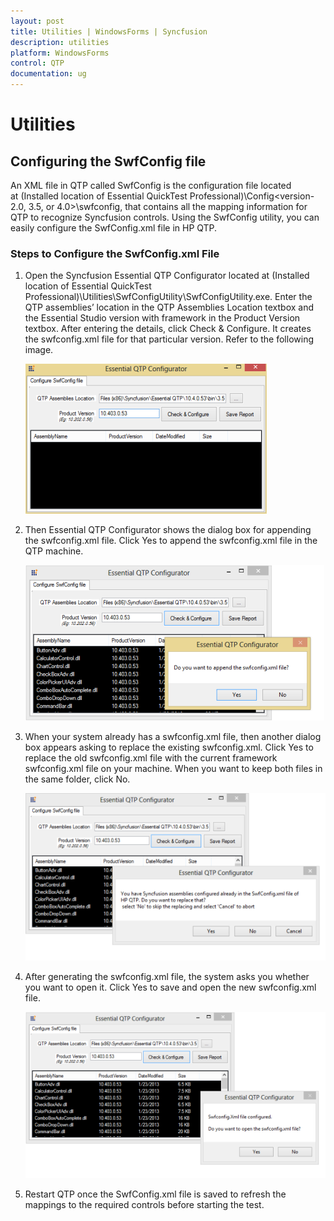 ```yaml
---
layout: post
title: Utilities | WindowsForms | Syncfusion
description: utilities
platform: WindowsForms
control: QTP
documentation: ug
---
```


# Utilities

## Configuring the SwfConfig file

An XML file in QTP called SwfConfig is the configuration file located at (Installed location of Essential QuickTest Professional)\Config\<version-2.0, 3.5, or 4.0>\swfconfig, that contains all the mapping information for QTP to recognize Syncfusion controls. Using the SwfConfig utility, you can easily configure the SwfConfig.xml file in HP QTP.

### Steps to Configure the SwfConfig.xml File



1. Open the Syncfusion Essential QTP Configurator located at (Installed location of Essential QuickTest Professional)\Utilities\SwfConfigUtility\SwfConfigUtility.exe. Enter the QTP assemblies’ location in the QTP Assemblies Location textbox and the Essential Studio version with framework in the Product Version textbox. After entering the details, click Check & Configure. It creates the swfconfig.xml file for that particular version. Refer to the following image.
   
   ![](Utilities_images/Utilities_img1.png)
   
   



2. Then Essential QTP Configurator shows the dialog box for appending the swfconfig.xml file. Click Yes to append the swfconfig.xml file in the QTP machine.
   
   ![](Utilities_images/Utilities_img2.png) 
   
   



3. When your system already has a swfconfig.xml file, then another dialog box appears asking to replace the existing swfconfig.xml. Click Yes to replace the old swfconfig.xml file with the current framework swfconfig.xml file on your machine. When you want to keep both files in the same folder, click No.
   
   ![](Utilities_images/Utilities_img3.png)
   
   

4. After generating the swfconfig.xml file, the system asks you whether you want to open it. Click Yes to save and open the new swfconfig.xml file.
   
   ![](Utilities_images/Utilities_img4.png)
   
   
   



5. Restart QTP once the SwfConfig.xml file is saved to refresh the mappings to the required controls before starting the test.




